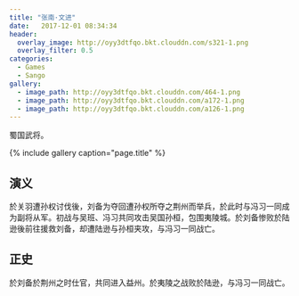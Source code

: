 ```yaml
---
title: "张南·文进"
date:   2017-12-01 08:34:34
header:
  overlay_image: http://oyy3dtfqo.bkt.clouddn.com/s321-1.png
  overlay_filter: 0.5
categories:
  - Games
  - Sango
gallery:
  - image_path: http://oyy3dtfqo.bkt.clouddn.com/464-1.png
  - image_path: http://oyy3dtfqo.bkt.clouddn.com/a172-1.png
  - image_path: http://oyy3dtfqo.bkt.clouddn.com/a126-1.png
---
```


蜀国武将。

{% include gallery caption="page.title" %}

## 演义

於关羽遭孙权讨伐後，刘备为夺回遭孙权所夺之荆州而举兵，於此时与冯习一同成为副将从军。初战与吴班、冯习共同攻击吴国孙桓，包围夷陵城。於刘备惨败於陆逊後前往援救刘备，却遭陆逊与孙桓夹攻，与冯习一同战亡。

## 正史

於刘备於荆州之时仕官，共同进入益州。於夷陵之战败於陆逊，与冯习一同战亡。